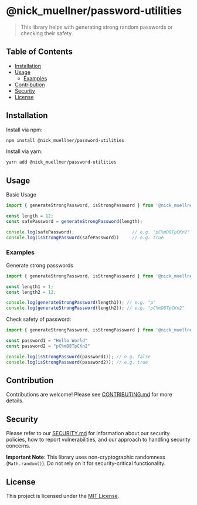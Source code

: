 # @nick_muellner/password-utilities

> This library helps with generating strong random passwords or checking their safety.

## Table of Contents

- [Installation](#installation)
- [Usage](#usage)
   - [Examples](#examples)
- [Contribution](#contribution)
- [Security](#security)
- [License](#license)

## Installation

Install via npm:

```bash
npm install @nick_muellner/password-utilities
```
Install via yarn:

```bash
yarn add @nick_muellner/password-utilities
```

## Usage

Basic Usage

```js
import { generateStrongPassword, isStrongPassword } from '@nick_muellner/password-utilities';

const length = 12;
const safePassword = generateStrongPassword(length);

console.log(safePassword);                      // e.g. "pC%mD8TpCKn2"
console.log(isStrongPassword(safePassword))     // e.g. true
```

### Examples

Generate strong passwords

```js
import { generateStrongPassword, isStrongPassword } from '@nick_muellner/password-utilities';

const length1 = 1;
const length2 = 12;

console.log(generateStrongPassword(length1)); // e.g. "p"
console.log(generateStrongPassword(length2)); // e.g. "pC%mD8TpCKn2"
```

Check safety of password:

```js
import { generateStrongPassword, isStrongPassword } from '@nick_muellner/password-utilities';

const password1 = "Hello World"
const password2 = "pC%mD8TpCKn2"

console.log(isStrongPassword(password1)); // e.g. false
console.log(isStrongPassword(password2)); // e.g. true
```

## Contribution

Contributions are welcome! Please see [CONTRIBUTING.md](./CONTRIBUTING.md) for more details.

## Security

Please refer to our [SECURITY.md](./SECURITY.md) for information about our security policies, how to report vulnerabilities, and our approach to handling security concerns.

**Important Note**: This library uses non-cryptographic randomness (`Math.random()`). Do not rely on it for security-critical functionality.

## License

This project is licensed under the [MIT License](./LICENSE.md).
